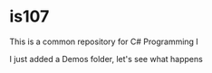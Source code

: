 is107
=====

This is a common repository for C# Programming I

I just added a Demos folder, let's see what happens
